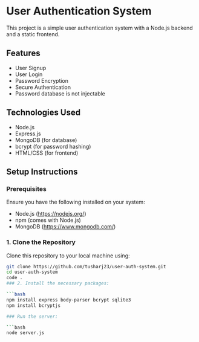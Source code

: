 # User Authentication System

This project is a simple user authentication system with a Node.js backend and a static frontend.

## Features

- User Signup
- User Login
- Password Encryption
- Secure Authentication
- Password database is not injectable

## Technologies Used

- Node.js
- Express.js
- MongoDB (for database)
- bcrypt (for password hashing)
- HTML/CSS (for frontend)

## Setup Instructions

### Prerequisites

Ensure you have the following installed on your system:

- Node.js (https://nodejs.org/)
- npm (comes with Node.js)
- MongoDB (https://www.mongodb.com/)


### 1. Clone the Repository

Clone this repository to your local machine using:

```bash
git clone https://github.com/tusharj23/user-auth-system.git
cd user-auth-system
code .
### 2. Install the necessary packages:

```bash
npm install express body-parser bcrypt sqlite3
npm install bcryptjs

### Run the server:

```bash
node server.js

